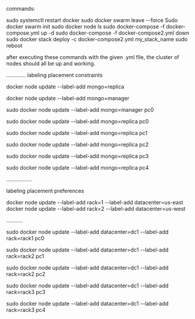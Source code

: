 commands:

sudo systemctl restart docker
sudo docker swarm leave --force
Sudo docker swarm init
sudo docker node ls
sudo docker-compose -f docker-compose.yml up -d
sudo docker-compose -f docker-compose2.yml down
sudo docker stack deploy -c docker-compose2.yml my_stack_name
sudo reboot

after executing these commands  with the given .yml file, the cluster of nodes should all be up and working. 

.............
labeling placement constraints

docker node update --label-add mongo=replica <worker-node-id>

docker node update --label-add mongo=manager <manager-node-id>

 sudo docker node update --label-add mongo=manager pc0

sudo docker node update --label-add mongo=replica pc0

sudo docker node update --label-add mongo=replica pc1

sudo docker node update --label-add mongo=replica pc2

sudo docker node update --label-add mongo=replica pc3

sudo docker node update --label-add mongo=replica pc4


.................

labeling placement preferences

docker node update --label-add rack=1 --label-add datacenter=us-east <node-id>
docker node update --label-add rack=2 --label-add datacenter=us-west <node-id>

...........

sudo docker node update --label-add datacenter=dc1 --label-add rack=rack1 pc0

sudo docker node update --label-add datacenter=dc1 --label-add rack=rack2 pc1

sudo docker node update --label-add datacenter=dc1 --label-add rack=rack2 pc2

sudo docker node update --label-add datacenter=dc1 --label-add rack=rack3 pc3

sudo docker node update --label-add datacenter=dc1 --label-add rack=rack3 pc4



